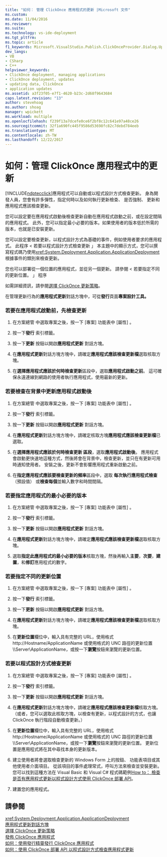 ```yaml
---
title: "如何： 管理 ClickOnce 應用程式的更新 |Microsoft 文件"
ms.custom: 
ms.date: 11/04/2016
ms.reviewer: 
ms.suite: 
ms.technology: vs-ide-deployment
ms.tgt_pltfrm: 
ms.topic: article
f1_keywords: Microsoft.VisualStudio.Publish.ClickOnceProvider.Dialog.Update
dev_langs:
- VB
- CSharp
- C++
helpviewer_keywords:
- ClickOnce deployment, managing applications
- ClickOnce deployment, updates
- updating data, ClickOnce
- application updates
ms.assetid: a3f23f05-e7f1-4620-b23c-2d68f9643684
caps.latest.revision: "13"
author: stevehoag
ms.author: shoag
manager: wpickett
ms.workload: multiple
ms.openlocfilehash: f239f13a7dcefe0ce6f2bf8c12c641e97a48ce26
ms.sourcegitcommit: 32f1a690fc445f9586d53698fc82c7debd784eeb
ms.translationtype: MT
ms.contentlocale: zh-TW
ms.lasthandoff: 12/22/2017
---
```

# <a name="how-to-manage-updates-for-a-clickonce-application"></a>如何：管理 ClickOnce 應用程式中的更新
[!INCLUDE[ndptecclick](../deployment/includes/ndptecclick_md.md)]應用程式可以自動或以程式設計方式檢查更新。 身為開發人員，您會有許多彈性，指定何時以及如何執行更新檢查、 是否強制、 更新和應用程式應該檢查更新。  
  
 您可以設定要在應用程式啟動後檢查更新自動在應用程式啟動之前，或在設定間隔的應用程式。 此外，您可以指定最小必要的版本。如果使用者的版本低於所需的版本，也就是已安裝更新。  
  
 您可以設定要檢查更新，以程式設計方式為基礎的事件，例如使用者要求的應用程式。 此程序 < 若要以程式設計方式檢查更新 」 本主題中的顯示方式，您可以撰寫程式碼乃使用<xref:System.Deployment.Application.ApplicationDeployment>根據事件的類別來檢查更新。  
  
 您也可以部署從一個位置的應用程式，並從另一個更新。 請參閱 < 若要指定不同的更新位置。 」 程序  
  
 如需詳細資訊，請參閱[選擇 ClickOnce 更新策略](../deployment/choosing-a-clickonce-update-strategy.md)。  
  
 在管理更新行為的**應用程式更新**對話方塊中，可從**發行**頁面**專案設計工具。**  
  
### <a name="to-check-for-updates-before-the-application-starts"></a>若要在應用程式啟動前，先檢查更新  
  
1.  在方案總管 中選取專案之後，按一下 [專案]  功能表中 [屬性] 。  
  
2.  按一下**發行** 索引標籤。  
  
3.  按一下**更新** 按鈕以開啟**應用程式更新** 對話方塊。  
  
4.  在**應用程式更新**對話方塊方塊中，請確定**應用程式應該檢查更新檔**選取核取方塊。  
  
5.  在**選擇應用程式應該於何時檢查更新**區段中，選取**應用程式啟動之前**。 這可確保永遠連線到網路的使用者執行應用程式，使用最新的更新。  
  
### <a name="to-check-for-updates-in-the-background-after-the-application-starts"></a>若要檢查在背景中更新應用程式啟動後  
  
1.  在方案總管 中選取專案之後，按一下 [專案]  功能表中 [屬性] 。  
  
2.  按一下**發行** 索引標籤。  
  
3.  按一下**更新** 按鈕以開啟**應用程式更新** 對話方塊。  
  
4.  在**應用程式更新**對話方塊方塊中，請確定核取方塊**應用程式應該檢查更新檔**已選取。  
  
5.  在**選擇應用程式應該於何時檢查更新 區段**，選取**應用程式啟動後**。 應用程式會啟動更快速地這種方式，然後將會在背景中，檢查更新，並只在有更新可用時通知使用者。 安裝之後，更新不會影響應用程式重新啟動之前。  
  
6.  在**指定應用程式應該要檢查更新的頻率**區段中，選取 **每次執行應用程式檢查**（預設值） 或**檢查每個**並輸入數字和時間間隔。  
  
### <a name="to-specify-a-minimum-required-version-for-the-application"></a>若要指定應用程式的最小必要的版本  
  
1.  在方案總管 中選取專案之後，按一下 [專案]  功能表中 [屬性] 。  
  
2.  按一下**發行** 索引標籤。  
  
3.  按一下**更新** 按鈕以開啟**應用程式更新** 對話方塊。  
  
4.  在**應用程式更新**對話方塊方塊中，請確定**應用程式應該檢查更新檔**選取核取方塊。  
  
5.  選取**指定此應用程式的最小必要的版本**核取方塊，然後再輸入**主要**，**次要**，**建置**，和**修訂**應用程式的數字。  
  
### <a name="to-specify-a-different-update-location"></a>若要指定不同的更新位置  
  
1.  在方案總管 中選取專案之後，按一下 [專案]  功能表中 [屬性] 。  
  
2.  按一下**發行** 索引標籤。  
  
3.  按一下**更新** 按鈕以開啟**應用程式更新** 對話方塊。  
  
4.  在**應用程式更新**對話方塊方塊中，請確定**應用程式應該檢查更新檔**選取核取方塊。  
  
5.  在**更新位置**欄位中，輸入具有完整的 URL，使用格式 http://Hostname/ApplicationName 或使用格式的 UNC 路徑的更新位置\\\Server\ApplicationName，或按一下**瀏覽**按鈕來瀏覽的更新位置。  
  
### <a name="to-check-for-updates-programmatically"></a>若要以程式設計方式檢查更新  
  
1.  在方案總管 中選取專案之後，按一下 [專案]  功能表中 [屬性] 。  
  
2.  按一下**發行** 索引標籤。  
  
3.  按一下**更新** 按鈕以開啟**應用程式更新** 對話方塊。  
  
4.  在**應用程式更新**對話方塊方塊中，請確定**應用程式應該檢查更新檔**核取方塊。 （或者，您可以選取此核取方塊，以檢查有更新，以程式設計的方式，也讓 ClickOnce 執行階段自動檢查更新。）  
  
5.  在**更新位置**欄位中，輸入具有完整的 URL，使用格式 http://Hostname/ApplicationName 或使用格式的 UNC 路徑的更新位置\\\Server\ApplicationName，或按一下**瀏覽**按鈕來瀏覽的更新位置。 更新位置是應用程式將在其中尋找本身的更新版本。  
  
6.  建立使用者將會選取檢查更新的 Windows Form 上的按鈕、 功能表項目或其他使用者介面項目。 從該項目的事件處理常式，呼叫方法來檢查並安裝更新。 您可以找到這種方法在 Visual Basic 和 Visual C# 程式碼範例[How to： 檢查是否有應用程式更新以程式設計方式使用 ClickOnce 部署 API](../deployment/how-to-check-for-application-updates-programmatically-using-the-clickonce-deployment-api.md)。  
  
7.  建置您的應用程式。  
  
## <a name="see-also"></a>請參閱  
 <xref:System.Deployment.Application.ApplicationDeployment>   
 [應用程式更新對話方塊](http://msdn.microsoft.com/en-us/8eca8743-8e68-4d04-bfd5-4dc0a9b2934f)   
 [選擇 ClickOnce 更新策略](../deployment/choosing-a-clickonce-update-strategy.md)   
 [發佈 ClickOnce 應用程式](../deployment/publishing-clickonce-applications.md)   
 [如何：使用發行精靈發行 ClickOnce 應用程式](../deployment/how-to-publish-a-clickonce-application-using-the-publish-wizard.md)   
 [如何：使用 ClickOnce 部署 API 以程式設計方式檢查應用程式更新](../deployment/how-to-check-for-application-updates-programmatically-using-the-clickonce-deployment-api.md)